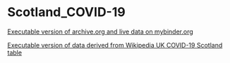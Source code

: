 # Scotland_COVID-19

[Executable version of archive.org and live data on mybinder.org](https://mybinder.org/v2/gh/seumasmorrison/Scotland_COVID-19/master?filepath=Scotland_COVID-19.ipynb)

[Executable version of data derived from Wikipedia UK COVID-19 Scotland table](https://mybinder.org/v2/gh/seumasmorrison/Scotland_COVID-19/master?filepath=Scotland_COVID-19_Wikipedia_data.ipynb)
